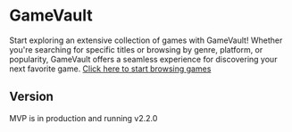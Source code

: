 # GameVault

Start exploring an extensive collection of games with GameVault! Whether you're searching for specific titles or browsing by genre, platform, or popularity, GameVault offers a seamless experience for discovering your next favorite game. [Click here to start browsing games](https://game-vault-six.vercel.app/)

## Version

MVP is in production and running v2.2.0
